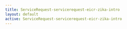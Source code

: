 ```yaml
---
title: ServiceRequest-servicerequest-eicr-zika-intro
layout: default
active: ServiceRequest-servicerequest-eicr-zika-intro
---
```


